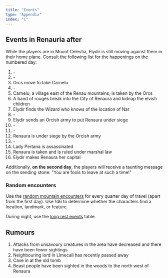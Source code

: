 ```yaml
---
title: "Events"
type: "Appendix"
index: "C"
---
```


## Events in Renauria after

While the players are in Mount Celestia, Elydir is still moving against
them in their home plane. Consult the following list for the happenings
on the numbered day:

1. \-
2. \-
3. Orcs move to take Carnelu
4. \-
5. Carnelu, a village east of the Renau mountains, is taken by the Orcs
6. A band of rouges break into the City of Renaura and kidnap the elvish
   children
7. Elydir finds the Wizard who knows of the location of Nar
8. \-
9. Elydir sends an Orcish army to put Renaura under siege
10. \-
11. \-
12. Renaura is under siege by the Orcish army
13. \-
14. Lady Pertana is assassinated
15. Renaura is taken and is ruled under marshal law
16. Elydir makes Renaura her capital

Additionally, **on the second day**, the players will receive a taunting
message on the sending stone: "You are fools to leave at such a time!"

### Random encounters

Use the [random mountain encounters](https://drive.google.com/file/d/0B_vatXlRE-gvVGJfV2FLaHBpNTg/view)
for every quarter day of travel (apart from the first day). Use 1d6 to
determine whether the characters find a location, landmark, or feature.

During night, use the [long rest events](http://dndspeak.com/2017/12/100-long-rest-events/)
table.

## Rumours

1.  Attacks from unsavoury creatures in the area have decreased and
    there have been fewer sightings
2.  Neighbouring lord in Limecall has recently passed away
3.  Cave in at the old tomb
4.  Beast people have been sighted in the woods to the north west of
    Renaura
